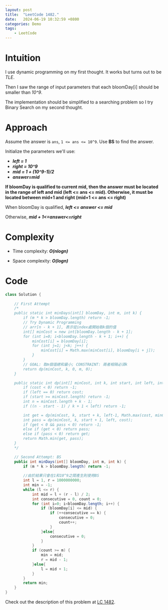 ```yaml
---
layout: post
title:  "LeetCode 1482."
date:   2024-06-19 10:32:59 +0800
categories: Demo
tags: 
    - LeetCode
---
```


# Intuition
I use dynamic programming on my first thought. It works but turns out to be *TLE*.

Then I saw the range of input parameters that each bloomDay[i] should be smaller than *10^9*. 

The implementation should be simplified to a searching problem so I try Binary Search on my second thought.
# Approach

Assume the answer is `ans`, `1 <= ans <= 10^9`. Use **BS** to find the answer.

Initialize the parameters we'll use:
- ***left = 1***
- ***right = 10^9***
- ***mid = 1 + (10^9-1)/2***
- ***answer=mid***

**If bloomDay is qualified to current mid, then the answer must be located in the range of left and mid (left <= ans <= mid). Otherwise, it must be located between mid+1 and right (mid+1 <= ans <= right)**

When bloomDay is qualified, ***left <= answer <= mid***

Otherwise, ***mid + 1<=answer<=right***

# Complexity
- Time complexity: ***O(nlogn)***

- Space complexity: ***O(logn)***

# Code
```java
class Solution {
    
    // First Attempt
    /*
    public static int minDays(int[] bloomDay, int m, int k) {
        if (m * k > bloomDay.length) return -1;
        // Try Dynamic Programming
        // arr[n - k + 1], 表示從index處開始取k個的值
        int[] minCost = new int[bloomDay.length - k + 1];
        for (int i=0; i<bloomDay.length - k + 1; i++) {
            minCost[i] = bloomDay[i];
            for (int j=1; j<k; j++) {
                minCost[i] = Math.max(minCost[i], bloomDay[i + j]);
            }
        }
        // GOAL: 取m個值總和最小; CONSTRAINT: 兩者相隔必須k
        return dp(minCost, k, 0, m, 0);
    }

    public static int dp(int[] minCost, int k, int start, int left, int cost) {
        if (cost < 0) return -1;
        if (left == 0) return cost;
        if (start >= minCost.length) return -1;
        int n = minCost.length + k - 1;
        if ((n - start - 1) / k + 1 < left) return -1;

        int get = dp(minCost, k, start + k, left-1, Math.max(cost, minCost[start]));
        int pass = dp(minCost, k, start + 1, left, cost);
        if (get < 0 && pass < 0) return -1;
        else if (get < 0) return pass;
        else if (pass < 0) return get;
        return Math.min(get, pass);
    }
    */

    // Second Attempt: BS
    public int minDays(int[] bloomDay, int m, int k) {
        if (m * k > bloomDay.length) return -1;
        
        //由於結果只會在1和10^9之間產生則使用BS
        int l = 1, r = 1000000000;
        int min = -1;
        while (l <= r) {
            int mid = l + (r - l) / 2;
            int consecutive = 0, count = 0;
            for (int i=0; i<bloomDay.length; i++) {
                if (bloomDay[i] <= mid) {
                    if (++consecutive == k) {
                        consecutive = 0;
                        count++;
                    }
                }else{
                    consecutive = 0;
                }
            }
            if (count >= m) {
                min = mid;
                r = mid - 1;
            }else{
                l = mid + 1;
            }
        }
        return min;
    }
}
```

Check out the description of this problem at [LC 1482][LC-1482].

[LC-1482]: https://leetcode.com/problems/minimum-number-of-days-to-make-m-bouquets/description
